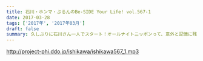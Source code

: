 ```yaml
---
title: 石川・ホンマ・ぶるんのBe-SIDE Your Life! vol.567-1
date: 2017-03-28
tags: ['2017年', '2017年03月']
draft: false
summary: 久しぶりに石川さん一人でスタート！オールナイトニッポンって、意外と記憶に残らない？SAITO
---
```


http://project-phi.ddo.jp/ishikawa/ishikawa567_1.mp3
